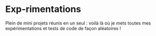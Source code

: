 # Exp-rimentations
Plein de mini projets réunis en un seul : voilà là où je mets toutes mes expérimentations et tests de code de façon aléatoires ! 
